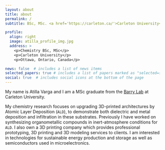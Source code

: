 ```yaml
---
layout: about
title: about
permalink: /
subtitle: BSc, MSc. <a href='https://carleton.ca/'>Carleton University</a>. <a href='https://www.kromati.ca/'>Kromati.ca</a>.

profile:
  align: right
  image: atilla_profile_img.jpg
  address: >
    <p>Chemistry BSc, MSc</p>
    <p>Carleton University</p>
    <p>Ottawa, Ontario, Canada</p>

news: false  # includes a list of news items
selected_papers: true # includes a list of papers marked as "selected={true}"
social: true  # includes social icons at the bottom of the page
---
```


My name is Atilla Varga and I am a MSc graduate from the [Barry Lab](https://carleton.ca/barrylab/) at Carleton University.

My chemistry research focuses on upgrading 3D-printed architectures by Atomic Layer Deposition (`ALD`), to demonstrate both dielectric and metal deposition and infiltration in these substrates. Previously I have worked on synthesizing organometallic compounds in inert-atmosphere conditions for `ALD`. I also own a 3D printing company which provides professional prototyping, 3D printing and 3D modeling services to clients. I am interested in technologies for sustainable energy production and storage as well as semiconductors used in microelectronics.   
